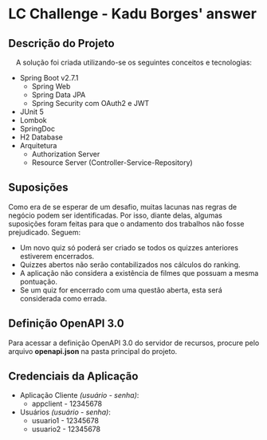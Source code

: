# LC Challenge - Kadu Borges' answer

## Descrição do Projeto
<p align="center">
A solução foi criada utilizando-se os seguintes conceitos e tecnologias:
<ul>
  <li>Spring Boot v2.7.1
    <ul>
      <li>Spring Web</li>
      <li>Spring Data JPA</li>
      <li>Spring Security com OAuth2 e JWT</li>
    </ul>
  </li>
  <li>JUnit 5</li>
  <li>Lombok</li>
  <li>SpringDoc</li>
  <li>H2 Database</li>
  <li>Arquitetura
    <ul>
      <li>Authorization Server</li>
      <li>Resource Server (Controller-Service-Repository)</li>
    </ul>
  </li>
</ul>
</p>

## Suposições
Como era de se esperar de um desafio, muitas lacunas nas regras de negócio podem ser identificadas. Por isso, diante delas, algumas suposições foram feitas para que o andamento dos trabalhos não fosse prejudicado. Seguem:
<ul>
  <li>Um novo quiz só poderá ser criado se todos os quizzes anteriores estiverem encerrados.</li>
  <li>Quizzes abertos não serão contabilizados nos cálculos do ranking.</li>
  <li>A aplicação não considera a existência de filmes que possuam a mesma pontuação.</li>
  <li>Se um quiz for encerrado com uma questão aberta, esta será considerada como errada.</li>
</ul>

## Definição OpenAPI 3.0
Para acessar a definição OpenAPI 3.0 do servidor de recursos, procure pelo arquivo <b>openapi.json</b> na pasta principal do projeto.

## Credenciais da Aplicação
<ul>
    <li>Aplicação Cliente <i>(usuário - senha)</i>:
        <ul>
            <li>appclient - 12345678</li>
        </ul>
    </li>
    <li>Usuários <i>(usuário - senha)</i>:
        <ul>
            <li>usuario1 - 12345678</li>
            <li>usuario2 - 12345678</li>
        </ul>
    </li>
</ul>
